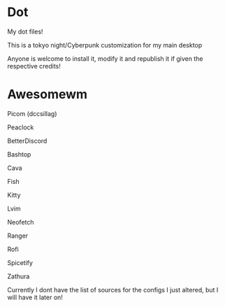 # Dot
My dot files!

This is a tokyo night/Cyberpunk customization for my main desktop

Anyone is welcome to install it, modify it and republish it if given the respective credits!

# Awesomewm

Picom (dccsillag)

Peaclock

BetterDiscord

Bashtop

Cava

Fish

Kitty

Lvim

Neofetch

Ranger

Rofi

Spicetify

Zathura

Currently I dont have the list of sources for the configs I just altered, but I will have it later on!
